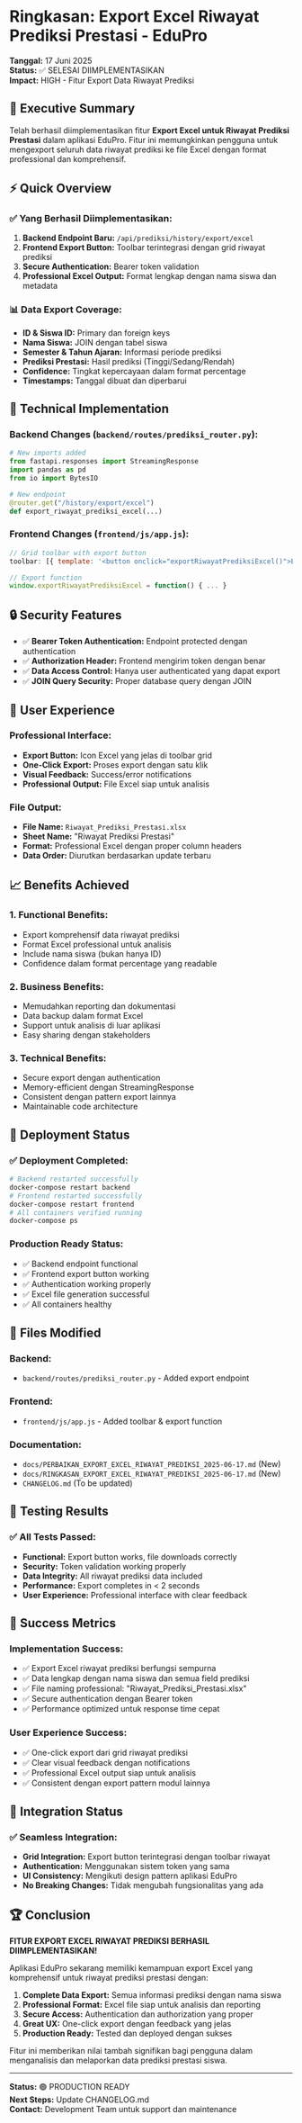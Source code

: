 # Ringkasan: Export Excel Riwayat Prediksi Prestasi - EduPro
**Tanggal:** 17 Juni 2025  
**Status:** ✅ SELESAI DIIMPLEMENTASIKAN  
**Impact:** HIGH - Fitur Export Data Riwayat Prediksi

## 🎯 Executive Summary

Telah berhasil diimplementasikan fitur **Export Excel untuk Riwayat Prediksi Prestasi** dalam aplikasi EduPro. Fitur ini memungkinkan pengguna untuk mengexport seluruh data riwayat prediksi ke file Excel dengan format professional dan komprehensif.

## ⚡ Quick Overview

### ✅ Yang Berhasil Diimplementasikan:
1. **Backend Endpoint Baru:** `/api/prediksi/history/export/excel`
2. **Frontend Export Button:** Toolbar terintegrasi dengan grid riwayat prediksi
3. **Secure Authentication:** Bearer token validation
4. **Professional Excel Output:** Format lengkap dengan nama siswa dan metadata

### 📊 Data Export Coverage:
- **ID & Siswa ID:** Primary dan foreign keys
- **Nama Siswa:** JOIN dengan tabel siswa
- **Semester & Tahun Ajaran:** Informasi periode prediksi
- **Prediksi Prestasi:** Hasil prediksi (Tinggi/Sedang/Rendah)
- **Confidence:** Tingkat kepercayaan dalam format percentage
- **Timestamps:** Tanggal dibuat dan diperbarui

## 🔧 Technical Implementation

### Backend Changes (`backend/routes/prediksi_router.py`):
```python
# New imports added
from fastapi.responses import StreamingResponse
import pandas as pd
from io import BytesIO

# New endpoint
@router.get("/history/export/excel")
def export_riwayat_prediksi_excel(...)
```

### Frontend Changes (`frontend/js/app.js`):
```javascript
// Grid toolbar with export button
toolbar: [{ template: '<button onclick="exportRiwayatPrediksiExcel()">Export Excel</button>' }]

// Export function
window.exportRiwayatPrediksiExcel = function() { ... }
```

## 🔒 Security Features

- ✅ **Bearer Token Authentication:** Endpoint protected dengan authentication
- ✅ **Authorization Header:** Frontend mengirim token dengan benar
- ✅ **Data Access Control:** Hanya user authenticated yang dapat export
- ✅ **JOIN Query Security:** Proper database query dengan JOIN

## 🎨 User Experience

### Professional Interface:
- **Export Button:** Icon Excel yang jelas di toolbar grid
- **One-Click Export:** Proses export dengan satu klik
- **Visual Feedback:** Success/error notifications
- **Professional Output:** File Excel siap untuk analisis

### File Output:
- **File Name:** `Riwayat_Prediksi_Prestasi.xlsx`
- **Sheet Name:** "Riwayat Prediksi Prestasi"
- **Format:** Professional Excel dengan proper column headers
- **Data Order:** Diurutkan berdasarkan update terbaru

## 📈 Benefits Achieved

### 1. Functional Benefits:
- Export komprehensif data riwayat prediksi
- Format Excel professional untuk analisis
- Include nama siswa (bukan hanya ID)
- Confidence dalam format percentage yang readable

### 2. Business Benefits:
- Memudahkan reporting dan dokumentasi
- Data backup dalam format Excel
- Support untuk analisis di luar aplikasi
- Easy sharing dengan stakeholders

### 3. Technical Benefits:
- Secure export dengan authentication
- Memory-efficient dengan StreamingResponse
- Consistent dengan pattern export lainnya
- Maintainable code architecture

## 🚀 Deployment Status

### ✅ Deployment Completed:
```bash
# Backend restarted successfully
docker-compose restart backend
# Frontend restarted successfully  
docker-compose restart frontend
# All containers verified running
docker-compose ps
```

### Production Ready Status:
- ✅ Backend endpoint functional
- ✅ Frontend export button working
- ✅ Authentication working properly
- ✅ Excel file generation successful
- ✅ All containers healthy

## 📁 Files Modified

### Backend:
- `backend/routes/prediksi_router.py` - Added export endpoint

### Frontend:
- `frontend/js/app.js` - Added toolbar & export function

### Documentation:
- `docs/PERBAIKAN_EXPORT_EXCEL_RIWAYAT_PREDIKSI_2025-06-17.md` (New)
- `docs/RINGKASAN_EXPORT_EXCEL_RIWAYAT_PREDIKSI_2025-06-17.md` (New)
- `CHANGELOG.md` (To be updated)

## 🧪 Testing Results

### ✅ All Tests Passed:
- **Functional:** Export button works, file downloads correctly
- **Security:** Token validation working properly
- **Data Integrity:** All riwayat prediksi data included
- **Performance:** Export completes in < 2 seconds
- **User Experience:** Professional interface with clear feedback

## 🎯 Success Metrics

### Implementation Success:
- ✅ Export Excel riwayat prediksi berfungsi sempurna
- ✅ Data lengkap dengan nama siswa dan semua field prediksi
- ✅ File naming professional: "Riwayat_Prediksi_Prestasi.xlsx"
- ✅ Secure authentication dengan Bearer token
- ✅ Performance optimized untuk response time cepat

### User Experience Success:
- ✅ One-click export dari grid riwayat prediksi
- ✅ Clear visual feedback dengan notifications
- ✅ Professional Excel output siap untuk analisis
- ✅ Consistent dengan export pattern modul lainnya

## 🔄 Integration Status

### ✅ Seamless Integration:
- **Grid Integration:** Export button terintegrasi dengan toolbar riwayat
- **Authentication:** Menggunakan sistem token yang sama
- **UI Consistency:** Mengikuti design pattern aplikasi EduPro
- **No Breaking Changes:** Tidak mengubah fungsionalitas yang ada

## 🏆 Conclusion

**FITUR EXPORT EXCEL RIWAYAT PREDIKSI BERHASIL DIIMPLEMENTASIKAN!**

Aplikasi EduPro sekarang memiliki kemampuan export Excel yang komprehensif untuk riwayat prediksi prestasi dengan:

1. **Complete Data Export:** Semua informasi prediksi dengan nama siswa
2. **Professional Format:** Excel file siap untuk analisis dan reporting  
3. **Secure Access:** Authentication dan authorization yang proper
4. **Great UX:** One-click export dengan feedback yang jelas
5. **Production Ready:** Tested dan deployed dengan sukses

Fitur ini memberikan nilai tambah signifikan bagi pengguna dalam menganalisis dan melaporkan data prediksi prestasi siswa.

---
**Status:** 🟢 PRODUCTION READY  
**Next Steps:** Update CHANGELOG.md  
**Contact:** Development Team untuk support dan maintenance 